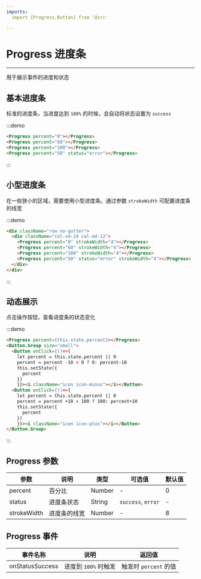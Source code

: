```yaml
---
imports:
  import {Progress,Button} from '@src'

---
```

# Progress 进度条

----

用于展示事件的进度和状态

## 基本进度条

标准的进度条，当进度达到 `100%` 的时候，会自动将状态设置为 `success`

:::demo
```html
<Progress percent="0"></Progress>
<Progress percent="60"></Progress>
<Progress percent="100"></Progress>
<Progress percent="50" status="error"></Progress>
```
:::

## 小型进度条

在一些狭小的区域，需要使用小型进度条。通过参数 `strokeWidth` 可配置进度条的线宽

:::demo
```html
<div className="row no-gutter">
  <div className="col-sm-24 col-md-12">
    <Progress percent="0" strokeWidth="4"></Progress>
    <Progress percent="60" strokeWidth="4"></Progress>
    <Progress percent="100" strokeWidth="4"></Progress>
    <Progress percent="50" status="error" strokeWidth="4"></Progress>
  </div>
</div>
```
:::

## 动态展示

点击操作按钮，查看进度条的状态变化

:::demo
```html
<Progress percent={this.state.percent}></Progress>
<Button.Group size="small">
  <Button onClick={()=>{
    let percent = this.state.percent || 0
    percent = percent -10 < 0 ? 0: percent-10
    this.setState({
      percent
    })
    }}><i className="icon icon-minus"></i></Button>
  <Button onClick={()=>{
    let percent = this.state.percent || 0
    percent = percent +10 > 100 ? 100: percent+10
    this.setState({
      percent
    })
    }}><i className="icon icon-plus"></i></Button>
</Button.Group>

```
:::

## Progress 参数

| 参数      | 说明          | 类型      | 可选值                           | 默认值  |
|---------- |-------------- |---------- |--------------------------------  |-------- |
| percent | 百分比 | Number | - | 0 |
| status | 进度条状态 | String | `success`, `error` | - |
| strokeWidth | 进度条的线宽 | Number | - | 8 |

## Progress 事件

| 事件名称      | 说明          | 返回值  |
|------------- |-------------- |---------- |
| onStatusSuccess | 进度到 `100%` 时触发 | 触发时 `percent` 的值 |

```
```